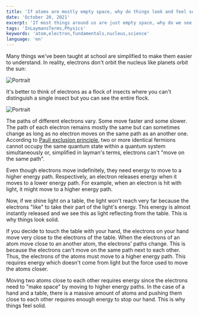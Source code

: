 ```yaml
---
title: 'If atoms are mostly empty space, why do things look and feel solid?'
date: 'October 20, 2021'
excerpt: 'If most things around us are just empty space, why do we see or feel anything?'
tags: 'InLaymansTerms,Physics'
keywords: 'atom,electron,fundamentals,nucleus,science'
language: 'en'
---
```


Many things we've been taught at school are simplified to make them easier to understand. In reality, electrons don't orbit the nucleus like planets orbit the sun:

<picture>
  <source srcset="/images/posts/atoms-empty-space-why-things-look-feel-solid/atom.webp" type="image/webp"  />
  <source srcset="/images/posts/atoms-empty-space-why-things-look-feel-solid/atom.jpg" type="image/jpeg" />
  <img src="/images/posts/atoms-empty-space-why-things-look-feel-solid/atom.jpg" alt="Portrait" style="max-width: calc(100vw - 4em)" loading="lazy"/>
</picture>

It's better to think of electrons as a flock of insects where you can't distinguish a single insect but you can see the entire flock.

<picture>
  <source srcset="/images/posts/atoms-empty-space-why-things-look-feel-solid/electronCloud.webp" type="image/webp"  />
  <source srcset="/images/posts/atoms-empty-space-why-things-look-feel-solid/electronCloud.jpg" type="image/jpeg" />
  <img src="/images/posts/atoms-empty-space-why-things-look-feel-solid/electronCloud.jpg" alt="Portrait" style="max-width: calc(100vw - 4em)" loading="lazy" />
</picture>

The paths of different electrons vary. Some move faster and some slower. The path of each electron remains mostly the same but can sometimes change as long as no electron moves on the same path as an another one. According to [Pauli exclusion principle](https://en.wikipedia.org/wiki/Pauli_exclusion_principle), two or more identical fermions cannot occupy the same quantum state within a quantum system simultaneously or, simplified in layman's terms, electrons can't "move on the same path".

Even though electrons move indefinitely, they need energy to move to a higher energy path. Respectively, an electron releases energy when it moves to a lower energy path. For example, when an electron is hit with light, it might move to a higher energy path.

Now, if we shine light on a table, the light won't reach very far because the electrons "like" to take their part of the light's energy. This energy is almost instantly released and we see this as light reflecting from the table. This is why things look solid.

If you decide to touch the table with your hand, the electrons on your hand move very close to the electrons of the table. When the electrons of an atom move close to an another atom, the electrons' paths change. This is because the electrons can't move on the same path next to each other. Thus, the electrons of the atoms must move to a higher energy path. This requires energy which doesn't come from light but the force used to move the atoms closer.

Moving two atoms close to each other requires energy since the electrons need to "make space" by moving to higher energy paths. In the case of a hand and a table, there is a massive amount of atoms and pushing them close to each other requires enough energy to stop our hand. This is why things feel solid.
